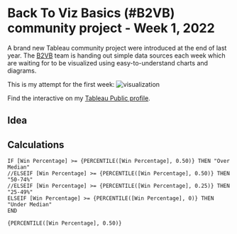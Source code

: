 # Back To Viz Basics (#B2VB) community project - Week 1, 2022

A brand new Tableau community project were introduced at the end of last year.
The [B2VB](https://www.thetableaustudentguide.com/vizbasics) team is handing out simple data sources each week which are waiting for to be visualized using easy-to-understand charts and diagrams.

This is my attempt for the first week:
![visualization](https://user-images.githubusercontent.com/96722899/148657313-206a0766-aa81-4468-844d-1bfff6ef559f.png)

Find the interactive on my [Tableau Public profile](https://public.tableau.com/app/profile/norbert.borb.s/viz/B2VB_Week1/NCAA?publish=yes).

## Idea

## Calculations

```
IF [Win Percentage] >= {PERCENTILE([Win Percentage], 0.50)} THEN "Over Median"
//ELSEIF [Win Percentage] >= {PERCENTILE([Win Percentage], 0.50)} THEN "50-74%"
//ELSEIF [Win Percentage] >= {PERCENTILE([Win Percentage], 0.25)} THEN "25-49%"
ELSEIF [Win Percentage] >= {PERCENTILE([Win Percentage], 0)} THEN "Under Median"
END
```

```
{PERCENTILE([Win Percentage], 0.50)}
```
